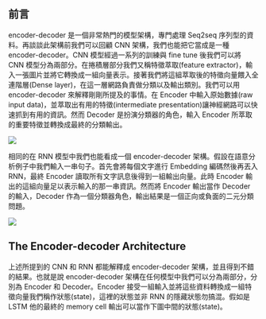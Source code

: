 ## 前言
encoder-decoder 是一個非常熱門的模型架構，專門處理 Seq2seq 序列型的資料。再談談此架構前我們可以回顧 CNN 架構，我們也能把它當成是一種 encoder-decoder。CNN 模型經過一系列的訓練與 fine tune 後我們可以將 CNN 模型分為兩部分。在捲積層部分我們又稱特徵萃取(feature extractor)，輸入一張圖片並將它轉換成一組向量表示。接著我們將這組萃取後的特徵向量餵入全連階層(Dense layer)，在這一層網路負責做分類以及輸出類別。我們可以用 encoder-decoder 來解釋剛剛所提及的事情。在 Encoder 中輸入原始數據(raw input data)，並萃取出有用的特徵(intermediate presentation)讓神經網路可以快速抓到有用的資訊。然而 Decoder 是扮演分類器的角色，輸入 Encoder 所萃取的重要特徵並轉換成最終的分類輸出。

![](https://i.imgur.com/KPgFJ0B.png)

相同的在 RNN 模型中我們也能看成一個 encoder-decoder 架構。假設在語意分析例子中我們輸入一串句子。首先會將每個文字進行 Embedding 編碼然後再丟入 RNN，最終 Encoder 讀取所有文字訊息後得到一組輸出向量。此時 Encoder 輸出的這組向量足以表示輸入的那一串資訊。然而將 Encoder 輸出當作 Decoder 的輸入，Decoder 作為一個分類器角色，輸出結果是一個正向或負面的二元分類問題。

![](https://i.imgur.com/utSurVj.png)

## The Encoder-decoder Architecture
上述所提到的 CNN 和 RNN 都能解釋成 encoder-decoder 架構，並且得到不錯的結果。也就是說 encoder-decoder 架構在任何模型中我們可以分為兩部分，分別為 Encoder 和 Decoder。Encoder 接受一組輸入並將這些資料轉換成一組特徵向量我們稱作狀態(state)，這裡的狀態並非 RNN 的隱藏狀態勿搞混。假如是 LSTM 他的最終的 memory cell 輸出可以當作下圖中間的狀態(state)。